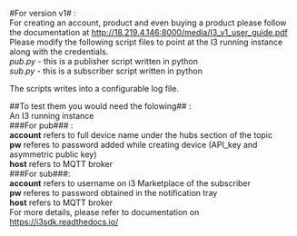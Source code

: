 #For version v1# :  
For creating an account, product and even buying a product please follow the documentation at http://18.219.4.146:8000/media/I3_v1_user_guide.pdf
Please modify the following script files to point at the I3 running instance along with the credentials.  
*pub.py* - this is a publisher script written in python  
*sub.py* - this is a subscriber script written in python  

The scripts writes into a configurable log file.

##To test them you would need the folowing## :  
An I3 running instance  
###For pub### :  
**account** refers to full device name under the hubs section of the topic  
**pw** referes to password added while creating device (API_key and asymmetric public key)  
**host** refers to MQTT broker  
###For sub###:  
**account** refers to username on i3 Marketplace of the subscriber  
**pw** referes to password obtained in the notification tray  
**host** refers to MQTT broker  
For more details, please refer to documentation on https://i3sdk.readthedocs.io/
